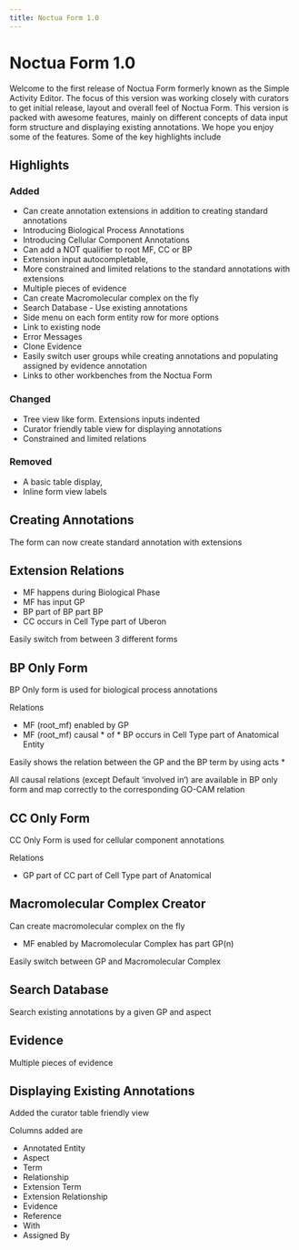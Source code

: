 ```yaml
---
title: Noctua Form 1.0
---
```


# Noctua Form 1.0

Welcome to the first release of Noctua Form formerly known as the Simple Activity
Editor. The focus of this version was working closely with curators to get
initial release, layout and overall feel of Noctua Form. This version is packed
with awesome features, mainly on different concepts of data input form structure
and displaying existing annotations. We hope you enjoy some of the features.
Some of the key highlights include

Highlights
----------

### Added

- Can create annotation extensions in addition to creating standard
    annotations
- Introducing Biological Process Annotations
- Introducing Cellular Component Annotations
- Can add a NOT qualifier to root MF, CC or BP
- Extension input autocompletable,
- More constrained and limited relations to the standard annotations with
    extensions
- Multiple pieces of evidence
- Can create Macromolecular complex on the fly
- Search Database - Use existing annotations
- Side menu on each form entity row for more options
- Link to existing node
- Error Messages
- Clone Evidence
- Easily switch user groups while creating annotations and populating assigned
    by evidence annotation
- Links to other workbenches from the Noctua Form

### Changed

- Tree view like form. Extensions inputs indented
- Curator friendly table view for displaying annotations
- Constrained and limited relations

### Removed

- A basic table display,
- Inline form view labels

Creating Annotations
--------------------

The form can now create standard annotation with extensions

Extension Relations
-------------------

- MF happens during Biological Phase
- MF has input GP
- BP part of BP part BP
- CC occurs in Cell Type part of Uberon


Easily switch from between 3 different forms

BP Only Form
------------

BP Only form is used for biological process annotations

Relations

- MF (root_mf) enabled by GP
- MF (root_mf) causal \* of \* BP occurs in Cell Type part of Anatomical
    Entity

Easily shows the relation between the GP and the BP term by using acts \*

All causal relations (except Default ‘involved in’) are available in BP only
form and map correctly to the corresponding GO-CAM relation

CC Only Form
------------

CC Only Form is used for cellular component annotations

Relations

- GP part of CC part of Cell Type part of Anatomical

Macromolecular Complex Creator
------------------------------

Can create macromolecular complex on the fly

- MF enabled by Macromolecular Complex has part GP(n)

Easily switch between GP and Macromolecular Complex

Search Database
---------------

Search existing annotations by a given GP and aspect

Evidence
--------

Multiple pieces of evidence

Displaying Existing Annotations
-------------------------------

Added the curator table friendly view

Columns added are

- Annotated Entity
- Aspect
- Term
- Relationship
- Extension Term
- Extension Relationship
- Evidence
- Reference
- With
- Assigned By